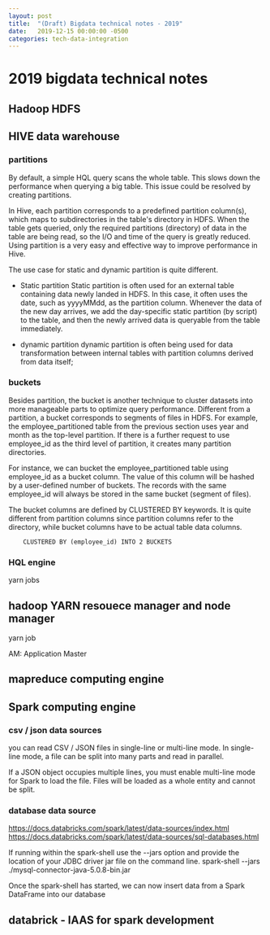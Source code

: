 ```yaml
---
layout: post
title:  "(Draft) Bigdata technical notes - 2019"
date:   2019-12-15 00:00:00 -0500
categories: tech-data-integration
---
```


# 2019 bigdata technical notes #

## Hadoop HDFS


## HIVE data warehouse

### partitions 

By default, a simple HQL query scans the whole table. This slows down the performance
when querying a big table. This issue could be resolved by creating partitions. 

In Hive, each partition corresponds to a predefined 
partition column(s), which maps to subdirectories in the table's directory in HDFS. When
the table gets queried, only the required partitions (directory) of data in the table are being
read, so the I/O and time of the query is greatly reduced. Using partition is a very easy and
effective way to improve performance in Hive.

The use case for static and dynamic partition is quite different. 

- Static partition
  Static partition is often used for an external table containing data newly landed
in HDFS. In this case, it often uses the date, such as yyyyMMdd, as the
partition column. Whenever the data of the new day arrives, we add the
day-specific static partition (by script) to the table, and then the newly
arrived data is queryable from the table immediately. 

- dynamic partition
  dynamic partition is often being used for data transformation between internal
tables with partition columns derived from data itself; 


### buckets

Besides partition, the bucket is another technique to cluster datasets into more manageable
parts to optimize query performance. Different from a partition, a bucket corresponds to
segments of files in HDFS. For example, the employee_partitioned table from the
previous section uses year and month as the top-level partition. If there is a further request
to use employee_id as the third level of partition, it creates many partition directories. 

For instance, we can bucket the employee_partitioned table using employee_id as a bucket
column. The value of this column will be hashed by a user-defined number of buckets. The
records with the same employee_id will always be stored in the same bucket (segment of
files). 

The bucket columns are defined by CLUSTERED BY keywords. It is quite different
from partition columns since partition columns refer to the directory, while bucket columns
have to be actual table data columns. 

		CLUSTERED BY (employee_id) INTO 2 BUCKETS

### HQL engine		
		
yarn jobs

		
## hadoop YARN resouece manager and node manager

yarn job

AM: Application Master



		
## mapreduce computing engine

		
## Spark computing engine

### csv / json data sources

you can read CSV / JSON files in single-line or multi-line mode. In single-line mode, a file can be split into many parts and read in parallel.

If a JSON object occupies multiple lines, you must enable multi-line mode for Spark to load the file. Files will be loaded as a whole entity and cannot be split.

### database data source

https://docs.databricks.com/spark/latest/data-sources/index.html
https://docs.databricks.com/spark/latest/data-sources/sql-databases.html

If running within the spark-shell use the --jars option and provide the location of your JDBC driver jar file on the command line.
spark-shell --jars ./mysql-connector-java-5.0.8-bin.jar

Once the spark-shell has started, we can now insert data from a Spark DataFrame into our database


## databrick - IAAS for spark development	

